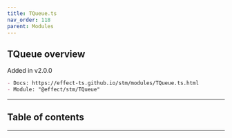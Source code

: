 ```yaml
---
title: TQueue.ts
nav_order: 118
parent: Modules
---
```


## TQueue overview

Added in v2.0.0

```md
- Docs: https://effect-ts.github.io/stm/modules/TQueue.ts.html
- Module: "@effect/stm/TQueue"
```

---

<h2 class="text-delta">Table of contents</h2>

---
